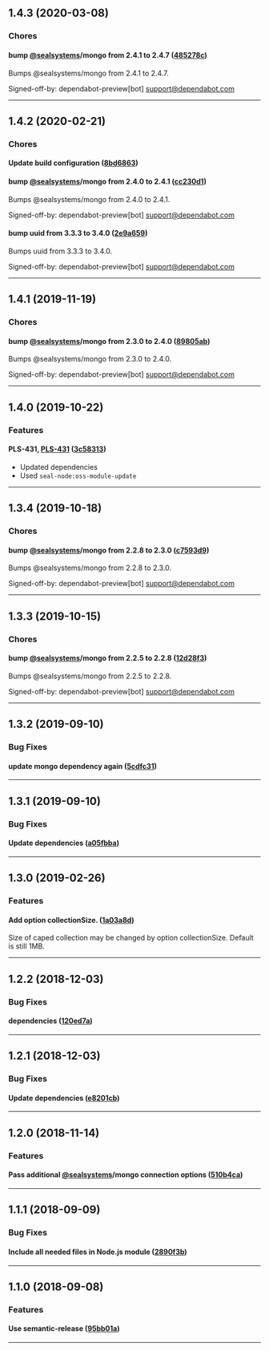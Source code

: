 ## 1.4.3 (2020-03-08)

### Chores


#### bump [@sealsystems](https://github.com/sealsystems)/mongo from 2.4.1 to 2.4.7 ([485278c](https://github.com/sealsystems/node-mongo-notification/commit/485278c))

Bumps @sealsystems/mongo from 2.4.1 to 2.4.7.

Signed-off-by: dependabot-preview[bot] <support@dependabot.com>


---

## 1.4.2 (2020-02-21)

### Chores


#### Update build configuration ([8bd6863](https://github.com/sealsystems/node-mongo-notification/commit/8bd6863))

#### bump [@sealsystems](https://github.com/sealsystems)/mongo from 2.4.0 to 2.4.1 ([cc230d1](https://github.com/sealsystems/node-mongo-notification/commit/cc230d1))

Bumps @sealsystems/mongo from 2.4.0 to 2.4.1.

Signed-off-by: dependabot-preview[bot] <support@dependabot.com>
#### bump uuid from 3.3.3 to 3.4.0 ([2e9a659](https://github.com/sealsystems/node-mongo-notification/commit/2e9a659))

Bumps uuid from 3.3.3 to 3.4.0.

Signed-off-by: dependabot-preview[bot] <support@dependabot.com>


---

## 1.4.1 (2019-11-19)

### Chores


#### bump [@sealsystems](https://github.com/sealsystems)/mongo from 2.3.0 to 2.4.0 ([89805ab](https://github.com/sealsystems/node-mongo-notification/commit/89805ab))

Bumps @sealsystems/mongo from 2.3.0 to 2.4.0.

Signed-off-by: dependabot-preview[bot] <support@dependabot.com>


---

## 1.4.0 (2019-10-22)

### Features


#### PLS-431, [PLS-431](https://jira.sealsystems.de/jira/browse/PLS-431) ([3c58313](https://github.com/sealsystems/node-mongo-notification/commit/3c58313))

- Updated dependencies
 - Used `seal-node:oss-module-update`


---

## 1.3.4 (2019-10-18)

### Chores


#### bump [@sealsystems](https://github.com/sealsystems)/mongo from 2.2.8 to 2.3.0 ([c7593d9](https://github.com/sealsystems/node-mongo-notification/commit/c7593d9))

Bumps @sealsystems/mongo from 2.2.8 to 2.3.0.

Signed-off-by: dependabot-preview[bot] <support@dependabot.com>


---

## 1.3.3 (2019-10-15)

### Chores


#### bump [@sealsystems](https://github.com/sealsystems)/mongo from 2.2.5 to 2.2.8 ([12d28f3](https://github.com/sealsystems/node-mongo-notification/commit/12d28f3))

Bumps @sealsystems/mongo from 2.2.5 to 2.2.8.

Signed-off-by: dependabot-preview[bot] <support@dependabot.com>


---

## 1.3.2 (2019-09-10)

### Bug Fixes


#### update mongo dependency again ([5cdfc31](https://github.com/sealsystems/node-mongo-notification/commit/5cdfc31))



---

## 1.3.1 (2019-09-10)

### Bug Fixes


#### Update dependencies ([a05fbba](https://github.com/sealsystems/node-mongo-notification/commit/a05fbba))



---

## 1.3.0 (2019-02-26)

### Features


#### Add option collectionSize. ([1a03a8d](https://github.com/sealsystems/node-mongo-notification/commit/1a03a8d))

Size of caped collection may be changed by option collectionSize. Default is still 1MB.


---

## 1.2.2 (2018-12-03)

### Bug Fixes


#### dependencies ([120ed7a](https://github.com/sealsystems/node-mongo-notification/commit/120ed7a))



---

## 1.2.1 (2018-12-03)

### Bug Fixes


#### Update dependencies ([e8201cb](https://github.com/sealsystems/node-mongo-notification/commit/e8201cb))



---

## 1.2.0 (2018-11-14)

### Features


#### Pass additional [@sealsystems](https://github.com/sealsystems)/mongo connection options ([510b4ca](https://github.com/sealsystems/node-mongo-notification/commit/510b4ca))



---

## 1.1.1 (2018-09-09)

### Bug Fixes


#### Include all needed files in Node.js module ([2890f3b](https://github.com/sealsystems/node-mongo-notification/commit/2890f3b))



---

## 1.1.0 (2018-09-08)

### Features


#### Use semantic-release ([95bb01a](https://github.com/sealsystems/node-mongo-notification/commit/95bb01a))



---

